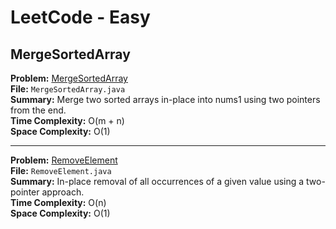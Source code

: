 # LeetCode - Easy

## MergeSortedArray

**Problem:** [MergeSortedArray](https://leetcode.com/problems/merge-sorted-array)  
**File:** `MergeSortedArray.java`  
**Summary:** Merge two sorted arrays in-place into nums1 using two pointers from the end.  
**Time Complexity:** O(m + n)  
**Space Complexity:** O(1)

---

**Problem:** [RemoveElement](https://leetcode.com/problems/remove-element)  
**File:** `RemoveElement.java`  
**Summary:** In-place removal of all occurrences of a given value using a two-pointer approach.  
**Time Complexity:** O(n)  
**Space Complexity:** O(1)